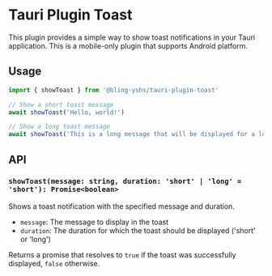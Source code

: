 # Tauri Plugin Toast

This plugin provides a simple way to show toast notifications in your Tauri application. This is a mobile-only plugin that supports Android platform.

## Usage

```javascript
import { showToast } from '@bling-yshs/tauri-plugin-toast'

// Show a short toast message
await showToast('Hello, world!')

// Show a long toast message
await showToast('This is a long message that will be displayed for a longer duration', 'long')
```

## API

### `showToast(message: string, duration: 'short' | 'long' = 'short'): Promise<boolean>`

Shows a toast notification with the specified message and duration.

- `message`: The message to display in the toast
- `duration`: The duration for which the toast should be displayed ('short' or 'long')

Returns a promise that resolves to `true` if the toast was successfully displayed, `false` otherwise.